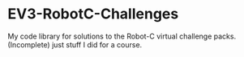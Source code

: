 # EV3-RobotC-Challenges
My code library for solutions to the Robot-C virtual challenge packs.
(Incomplete) just stuff I did for a course.
